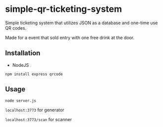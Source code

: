 # simple-qr-ticketing-system

Simple ticketing system that utilizes JSON as a database and one-time use QR codes.

Made for a event that sold entry with one free drink at the door.

## Installation

- NodeJS

```
npm install express qrcode
```

## Usage
```node server.js```

```localhost:3773``` for generator

```localhost:3773/scan``` for scanner
